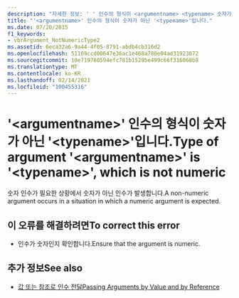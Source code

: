 ```yaml
---
description: "자세한 정보: ' ' 인수의 형식이 <argumentname> <typename> 숫자가 아닌 ' '입니다."
title: "'<argumentname>' 인수의 형식이 숫자가 아닌 '<typename>'입니다."
ms.date: 07/20/2015
f1_keywords:
- vbrArgument_NotNumericType2
ms.assetid: 6eca32a6-9a44-4f05-8791-abdb4cb316d2
ms.openlocfilehash: 51169ccd00647e36ac1e468a780e04ad31923072
ms.sourcegitcommit: 10e719780594efc781b15295e499c66f316068b8
ms.translationtype: MT
ms.contentlocale: ko-KR
ms.lasthandoff: 02/14/2021
ms.locfileid: "100455316"
---
```

# <a name="type-of-argument-argumentname-is-typename-which-is-not-numeric"></a><span data-ttu-id="39452-103">'\<argumentname>' 인수의 형식이 숫자가 아닌 '\<typename>'입니다.</span><span class="sxs-lookup"><span data-stu-id="39452-103">Type of argument '\<argumentname>' is '\<typename>', which is not numeric</span></span>

<span data-ttu-id="39452-104">숫자 인수가 필요한 상황에서 숫자가 아닌 인수가 발생합니다.</span><span class="sxs-lookup"><span data-stu-id="39452-104">A non-numeric argument occurs in a situation in which a numeric argument is expected.</span></span>  
  
## <a name="to-correct-this-error"></a><span data-ttu-id="39452-105">이 오류를 해결하려면</span><span class="sxs-lookup"><span data-stu-id="39452-105">To correct this error</span></span>  
  
- <span data-ttu-id="39452-106">인수가 숫자인지 확인합니다.</span><span class="sxs-lookup"><span data-stu-id="39452-106">Ensure that the argument is numeric.</span></span>  
  
## <a name="see-also"></a><span data-ttu-id="39452-107">추가 정보</span><span class="sxs-lookup"><span data-stu-id="39452-107">See also</span></span>

- [<span data-ttu-id="39452-108">값 또는 참조로 인수 전달</span><span class="sxs-lookup"><span data-stu-id="39452-108">Passing Arguments by Value and by Reference</span></span>](../programming-guide/language-features/procedures/passing-arguments-by-value-and-by-reference.md)
